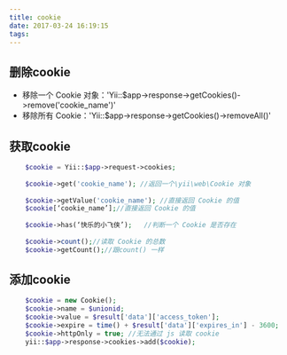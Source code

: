 ```yaml
---
title: cookie
date: 2017-03-24 16:19:15
tags:
---
```


## 删除cookie

+  移除一个 Cookie 对象：'Yii::$app->response->getCookies()->remove('cookie_name')'
+  移除所有 Cookie：'Yii::$app->response->getCookies()->removeAll()'

## 获取cookie

```PHP
    $cookie = Yii::$app->request->cookies;
    
    $cookie->get('cookie_name'); //返回一个\yii\web\Cookie 对象
    
    $cookie->getValue('cookie_name'); //直接返回 Cookie 的值
    $cookie[‘cookie_name’];//直接返回 Cookie 的值
 
    $cookie->has(‘快乐的小飞侠’);   //判断一个 Cookie 是否存在
   
    $cookie->count();//读取 Cookie 的总数
    $cookie->getCount();//跟count() 一样
```


## 添加cookie

```php
    $cookie = new Cookie();
    $cookie->name = $unionid;
    $cookie->value = $result['data']['access_token'];
    $cookie->expire = time() + $result['data']['expires_in'] - 3600;
    $cookie->httpOnly = true; //无法通过 js 读取 cookie
    yii::$app->response->cookies->add($cookie);
```
